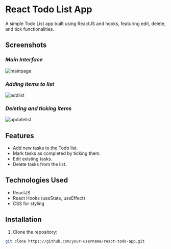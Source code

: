 # React Todo List App

A simple Todo List app built using ReactJS and hooks, featuring edit, delete, and tick functionalities.

## Screenshots

*<h3>Main Interface</h3>*
![mainpage](https://github.com/DarshanLoni/TodoListV2/assets/132261307/3cb6a07e-a9c4-4a9f-92a3-d93e2b9efced)
*<h3>Adding items to list</h3>*
![addlist](https://github.com/DarshanLoni/TodoListV2/assets/132261307/50d1553a-9a54-476a-9ef9-0383279dafb8)
*<h3>Deleting and ticking items</h3>*
![updatelist](https://github.com/DarshanLoni/TodoListV2/assets/132261307/361deb7d-6772-4d55-b071-94378f8a004d)




## Features

- Add new tasks to the Todo list.
- Mark tasks as completed by ticking them.
- Edit existing tasks.
- Delete tasks from the list.

## Technologies Used

- ReactJS
- React Hooks (useState, useEffect)
- CSS for styling

## Installation

1. Clone the repository:

```bash
git clone https://github.com/your-username/react-todo-app.git
